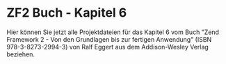 ZF2 Buch - Kapitel 6
=====================

Hier können Sie jetzt alle Projektdateien für das Kapitel 6 vom Buch
"Zend Framework 2 - Von den Grundlagen bis zur fertigen Anwendung"
(ISBN 978-3-8273-2994-3) von Ralf Eggert aus dem Addison-Wesley 
Verlag beziehen.
